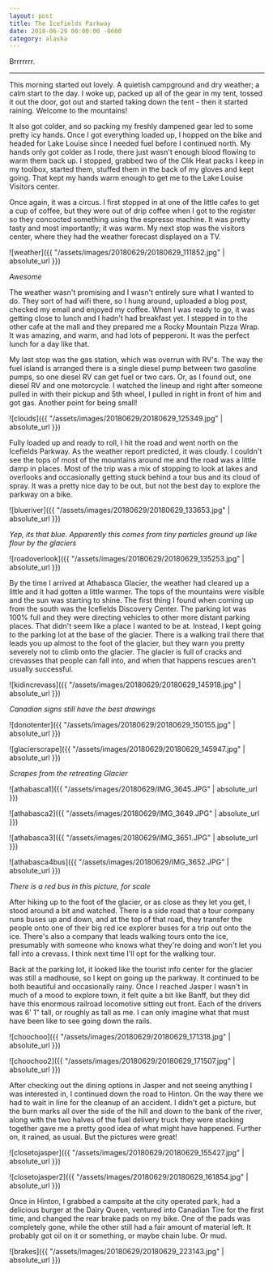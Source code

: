 ```yaml
---
layout: post
title: The Icefields Parkway
date: 2018-06-29 00:00:00 -0600
category: alaska
---
```


Brrrrrrr.

---

This morning started out lovely.  A quietish campground and dry weather; a calm start to the day.  I woke up, packed up all of the gear in my tent, tossed it out the door, got out and started taking down the tent - then it started raining.  Welcome to the mountains!

It also got colder, and so packing my freshly dampened gear led to some pretty icy hands.  Once I got everything loaded up, I hopped on the bike and headed for Lake Louise since I needed fuel before I continued north.  My hands only got colder as I rode, there just wasn't enough blood flowing to warm them back up.  I stopped, grabbed two of the Clik Heat packs I keep in my toolbox, started them, stuffed them in the back of my gloves and kept going.  That kept my hands warm enough to get me to the Lake Louise Visitors center.

Once again, it was a circus.  I first stopped in at one of the little cafes to get a cup of coffee, but they were out of drip coffee when I got to the register so they concocted something using the espresso machine.  It was pretty tasty and most importantly; it was warm.  My next stop was the visitors center, where they had the weather forecast displayed on a TV.

![weather]({{ "/assets/images/20180629/20180629_111852.jpg" | absolute_url }})

*Awesome*

The weather wasn't promising and I wasn't entirely sure what I wanted to do.  They sort of had wifi there, so I hung around, uploaded a blog post, checked my email and enjoyed my coffee.  When I was ready to go, it was getting close to lunch and I hadn't had breakfast yet.  I stepped in to the other cafe at the mall and they prepared me a Rocky Mountain Pizza Wrap.  It was amazing, and warm, and had lots of pepperoni.  It was the perfect lunch for a day like that.

My last stop was the gas station, which was overrun with RV's.  The way the fuel island is arranged there is a single diesel pump between two gasoline pumps, so one diesel RV can get fuel or two cars.  Or, as I found out, one diesel RV and one motorcycle.  I watched the lineup and right after someone pulled in with their pickup and 5th wheel, I pulled in right in front of him and got gas.  Another point for being small!

![clouds]({{ "/assets/images/20180629/20180629_125349.jpg" | absolute_url }})

Fully loaded up and ready to roll, I hit the road and went north on the Icefields Parkway.  As the weather report predicted, it was cloudy. I couldn't see the tops of most of the mountains around me and the road was a little damp in places.  Most of the trip was a mix of stopping to look at lakes and overlooks and occasionally getting stuck behind a tour bus and its cloud of spray.  It was a pretty nice day to be out, but not the best day to explore the parkway on a bike.

![blueriver]({{ "/assets/images/20180629/20180629_133653.jpg" | absolute_url }})

*Yep, its that blue.  Apparently this comes from tiny particles ground up like flour by the glaciers*

![roadoverlook]({{ "/assets/images/20180629/20180629_135253.jpg" | absolute_url }})

By the time I arrived at Athabasca Glacier, the weather had cleared up a little and it had gotten a little warmer.  The tops of the mountains were visible and the sun was starting to shine.  The first thing I found when coming up from the south was the Icefields Discovery Center.  The parking lot was 100% full and they were directing vehicles to other more distant parking places.  That didn't seem like a place I wanted to be at.  Instead, I kept going to the parking lot at the base of the glacier.  There is a walking trail there that leads you up almost to the foot of the glacier, but they warn you pretty severely not to climb onto the glacier.  The glacier is full of cracks and crevasses that people can fall into, and when that happens rescues aren't usually successful.

![kidincrevass]({{ "/assets/images/20180629/20180629_145918.jpg" | absolute_url }})

*Canadian signs still have the best drawings*

![donotenter]({{ "/assets/images/20180629/20180629_150155.jpg" | absolute_url }})

![glacierscrape]({{ "/assets/images/20180629/20180629_145947.jpg" | absolute_url }})

*Scrapes from the retreating Glacier*

![athabasca1]({{ "/assets/images/20180629/IMG_3645.JPG" | absolute_url }})

![athabasca2]({{ "/assets/images/20180629/IMG_3649.JPG" | absolute_url }})

![athabasca3]({{ "/assets/images/20180629/IMG_3651.JPG" | absolute_url }})

![athabasca4bus]({{ "/assets/images/20180629/IMG_3652.JPG" | absolute_url }})

*There is a red bus in this picture, for scale*

After hiking up to the foot of the glacier, or as close as they let you get, I stood around a bit and watched.  There is a side road that a tour company runs buses up and down, and at the top of that road, they transfer the people onto one of their big red ice explorer buses for a trip out onto the ice.  There's also a company that leads walking tours onto the ice, presumably with someone who knows what they're doing and won't let you fall into a crevass.  I think next time I'll opt for the walking tour.

Back at the parking lot, it looked like the tourist info center for the glacier was still a madhouse, so I kept on going up the parkway.  It continued to be both beautiful and occasionally rainy.  Once I reached Jasper I wasn't in much of a mood to explore town, it felt quite a bit like Banff, but they did have this enormous railroad locomotive sitting out front.  Each of the drivers was 6' 1" tall, or roughly as tall as me.  I can only imagine what that must have been like to see going down the rails.

![choochoo]({{ "/assets/images/20180629/20180629_171318.jpg" | absolute_url }})

![choochoo2]({{ "/assets/images/20180629/20180629_171507.jpg" | absolute_url }})

After checking out the dining options in Jasper and not seeing anything I was interested in, I continued down the road to Hinton.  On the way there we had to wait in line for the cleanup of an accident.  I didn't get a picture, but the burn marks all over the side of the hill and down to the bank of the river, along with the two halves of the fuel delivery truck they were stacking together gave me a pretty good idea of what might have happened.  Further on, it rained, as usual.  But the pictures were great!

![closetojasper]({{ "/assets/images/20180629/20180629_155427.jpg" | absolute_url }})

![closetojasper2]({{ "/assets/images/20180629/20180629_161854.jpg" | absolute_url }})

Once in Hinton, I grabbed a campsite at the city operated park, had a delicious burger at the Dairy Queen, ventured into Canadian Tire for the first time, and changed the rear brake pads on my bike.  One of the pads was completely gone, while the other still had a fair amount of material left.  It probably got oil on it or something, or maybe chain lube.  Or mud. 

![brakes]({{ "/assets/images/20180629/20180629_223143.jpg" | absolute_url }})
